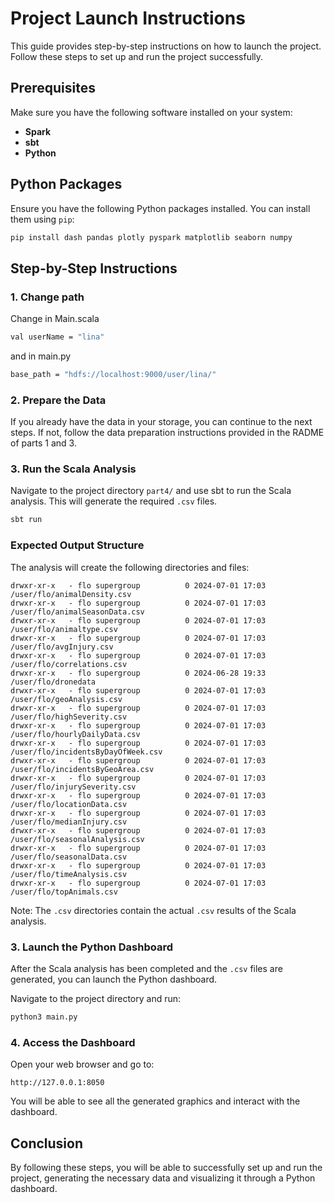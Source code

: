 # Project Launch Instructions

This guide provides step-by-step instructions on how to launch the project. Follow these steps to set up and run the project successfully.

## Prerequisites

Make sure you have the following software installed on your system:

- **Spark**
- **sbt**
- **Python**

## Python Packages

Ensure you have the following Python packages installed. You can install them using `pip`:

```bash
pip install dash pandas plotly pyspark matplotlib seaborn numpy
```

## Step-by-Step Instructions

### 1. Change path

Change in Main.scala 
```bash
val userName = "lina"
```
and in main.py
```bash
base_path = "hdfs://localhost:9000/user/lina/"
```
### 2. Prepare the Data

If you already have the data in your storage, you can continue to the next steps. If not, follow the data preparation instructions provided in the RADME of parts 1 and 3.

### 3. Run the Scala Analysis

Navigate to the project directory ```part4/``` and use sbt to run the Scala analysis. This will generate the required `.csv` files.

```bash
sbt run
```

### Expected Output Structure

The analysis will create the following directories and files:

```
drwxr-xr-x   - flo supergroup          0 2024-07-01 17:03 /user/flo/animalDensity.csv
drwxr-xr-x   - flo supergroup          0 2024-07-01 17:03 /user/flo/animalSeasonData.csv
drwxr-xr-x   - flo supergroup          0 2024-07-01 17:03 /user/flo/animaltype.csv
drwxr-xr-x   - flo supergroup          0 2024-07-01 17:03 /user/flo/avgInjury.csv
drwxr-xr-x   - flo supergroup          0 2024-07-01 17:03 /user/flo/correlations.csv
drwxr-xr-x   - flo supergroup          0 2024-06-28 19:33 /user/flo/dronedata
drwxr-xr-x   - flo supergroup          0 2024-07-01 17:03 /user/flo/geoAnalysis.csv
drwxr-xr-x   - flo supergroup          0 2024-07-01 17:03 /user/flo/highSeverity.csv
drwxr-xr-x   - flo supergroup          0 2024-07-01 17:03 /user/flo/hourlyDailyData.csv
drwxr-xr-x   - flo supergroup          0 2024-07-01 17:03 /user/flo/incidentsByDayOfWeek.csv
drwxr-xr-x   - flo supergroup          0 2024-07-01 17:03 /user/flo/incidentsByGeoArea.csv
drwxr-xr-x   - flo supergroup          0 2024-07-01 17:03 /user/flo/injurySeverity.csv
drwxr-xr-x   - flo supergroup          0 2024-07-01 17:03 /user/flo/locationData.csv
drwxr-xr-x   - flo supergroup          0 2024-07-01 17:03 /user/flo/medianInjury.csv
drwxr-xr-x   - flo supergroup          0 2024-07-01 17:03 /user/flo/seasonalAnalysis.csv
drwxr-xr-x   - flo supergroup          0 2024-07-01 17:03 /user/flo/seasonalData.csv
drwxr-xr-x   - flo supergroup          0 2024-07-01 17:03 /user/flo/timeAnalysis.csv
drwxr-xr-x   - flo supergroup          0 2024-07-01 17:03 /user/flo/topAnimals.csv
```

Note: The `.csv` directories contain the actual `.csv` results of the Scala analysis.

### 3. Launch the Python Dashboard

After the Scala analysis has been completed and the `.csv` files are generated, you can launch the Python dashboard.

Navigate to the project directory and run:

```bash
python3 main.py
```

### 4. Access the Dashboard

Open your web browser and go to:

```
http://127.0.0.1:8050
```

You will be able to see all the generated graphics and interact with the dashboard.

## Conclusion

By following these steps, you will be able to successfully set up and run the project, generating the necessary data and visualizing it through a Python dashboard.